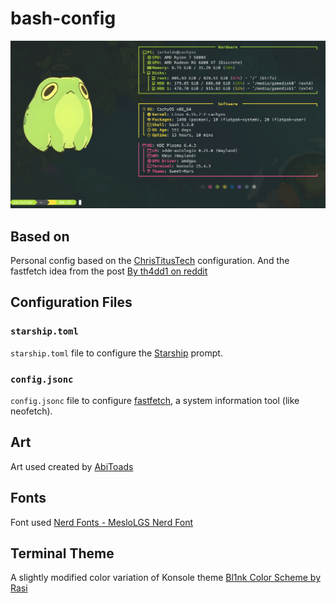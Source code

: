# bash-config

![Konsole Terminal Screenshot](/screenshots/konsole-terminal.png)

## Based on

Personal config based on the [ChrisTitusTech](https://github.com/christitustech/mybash) configuration.
And the fastfetch idea from the post [By th4dd1 on reddit](https://www.reddit.com/r/cachyos/comments/1m2fz3v/i_think_im_finally_here/)

## Configuration Files

### `starship.toml`

`starship.toml` file to configure the [Starship](https://starship.rs/) prompt.

### `config.jsonc`

`config.jsonc` file to configure [fastfetch](https://github.com/AlexRogalskiy/fastfetch), a system information tool (like neofetch).

## Art

Art used created by [AbiToads](https://linktr.ee/AbiToads)

## Fonts

Font used [Nerd Fonts - MesloLGS Nerd Font](https://www.nerdfonts.com/font-downloads)

## Terminal Theme

A slightly modified color variation of Konsole theme [Bl1nk Color Scheme by Rasi](https://store.kde.org/p/1220066)

